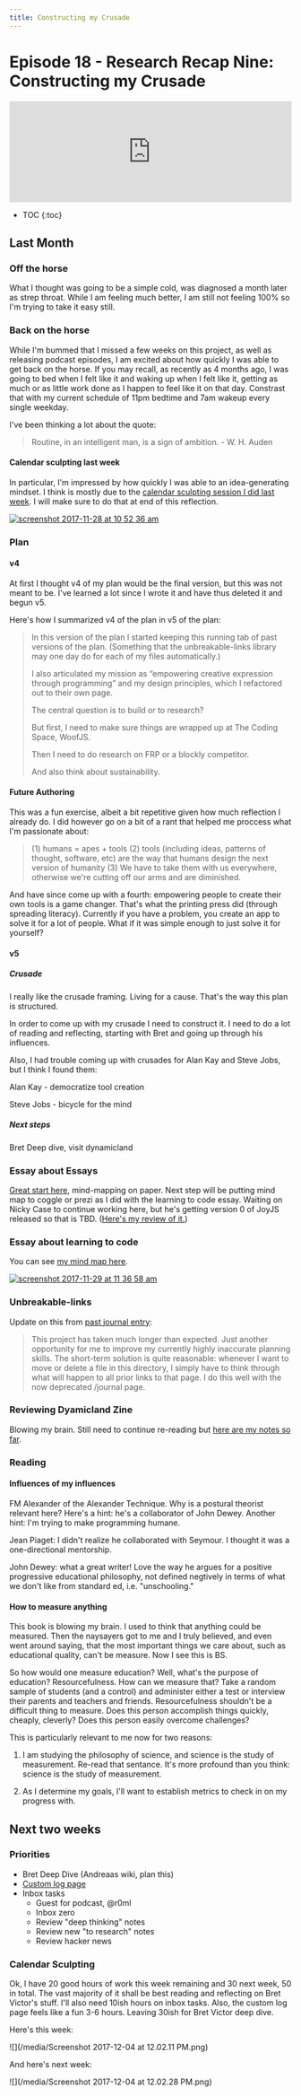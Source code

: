 ```yaml
---
title: Constructing my Crusade
---
```


<h1>Episode 18 - Research Recap Nine: Constructing my Crusade</h1>

<iframe src="https://omny.fm/shows/future-of-coding/research-recap-nine-constructing-my-crusade/embed" width="100%" height="180" frameborder="0"></iframe>

* TOC
{:toc}

## Last Month

### Off the horse

What I thought was going to be a simple cold, was diagnosed a month later as strep throat. While I am feeling much better, I am still not feeling 100% so I'm trying to take it easy still.

### Back on the horse

While I'm bummed that I missed a few weeks on this project, as well as releasing podcast episodes, I am excited about how quickly I was able to get back on the horse. If you may recall, as recently as 4 months ago, I was going to bed when I felt like it and waking up when I felt like it, getting as much or as little work done as I happen to feel like it on that day. Constrast that with my current schedule of 11pm bedtime and 7am wakeup every single weekday.

I've been thinking a lot about the quote:

> Routine, in an intelligent man, is a sign of ambition. - W. H. Auden

####  Calendar sculpting last week

In particular, I'm impressed by how quickly I was able to an idea-generating mindset. I think is mostly due to the [calendar sculpting session I did last week](https://github.com/futureofcoding/futureofcoding.org/commit/fcb70a6ebb26033a3dcb308929ca277145f286b8). I will make sure to do that at end of this reflection.

[![screenshot 2017-11-28 at 10 52 36 am](https://user-images.githubusercontent.com/2288939/33329341-51f477f0-d42a-11e7-9091-4d6d3a72a3ff.png)](https://user-images.githubusercontent.com/2288939/33329341-51f477f0-d42a-11e7-9091-4d6d3a72a3ff.png)

### Plan

#### v4

At first I thought v4 of my plan would be the final version, but this was not meant to be. I've learned a lot since I wrote it and have thus deleted it and begun v5.

Here's how I summarized v4 of the plan in v5 of the plan:

> In this version of the plan I started keeping this running tab of past versions of the plan. (Something that the unbreakable-links library may one day do for each of my files automatically.)
>
> I also articulated my mission as “empowering creative expression through programming” and my design principles, which I refactored out to their own page.
>
> The central question is to build or to research?
>
> But first, I need to make sure things are wrapped up at The Coding Space, WoofJS.
>
> Then I need to do research on FRP or a blockly competitor.
>
> And also think about sustainability.

#### Future Authoring

This was a fun exercise, albeit a bit repetitive given how much reflection I already do. I did however go on a bit of a rant that helped me proccess what I'm passionate about:

> (1) humans = apes + tools (2) tools (including ideas, patterns of thought, software, etc) are the way that humans design the next version of humanity (3) We have to take them with us everywhere, otherwise we're cutting off our arms and are diminished.

And have since come up with a fourth: empowering people to create their own tools is a game changer. That's what the printing press did (through spreading literacy). Currently if you have a problem, you create an app to solve it for a lot of people. What if it was simple enough to just solve it for yourself?

#### v5

##### Crusade

I really like the crusade framing. Living for a cause. That's the way this plan is structured.

In order to come up with my crusade I need to construct it. I need to do a lot of reading and reflecting, starting with Bret and going up through his influences.

Also, I had trouble coming up with crusades for Alan Kay and Steve Jobs, but I think I found them:

Alan Kay - democratize tool creation

Steve Jobs - bicycle for the mind

##### Next steps

Bret Deep dive, visit dynamicland

### Essay about Essays

[Great start here](https://github.com/futureofcoding/futureofcoding.org/issues/63#issue-277535475), mind-mapping on paper. Next step will be putting mind map to coggle or prezi as I did with the learning to code essay. Waiting on Nicky Case to continue working here, but he's getting version 0 of JoyJS released so that is TBD. ([Here's my review of it.](http://futureofcoding.org/joy-js-review))

### Essay about learning to code

You can see [my mind map here](https://coggle.it/diagram/Wh6pe8X_9wABwTVA).

[![screenshot 2017-11-29 at 11 36 58 am](https://user-images.githubusercontent.com/2288939/33386902-082b31ba-d4fa-11e7-8aec-730f05df0e0f.png)](https://user-images.githubusercontent.com/2288939/33386902-082b31ba-d4fa-11e7-8aec-730f05df0e0f.png)

### Unbreakable-links

Update on this from [past journal entry](https://github.com/futureofcoding/futureofcoding.org/commit/fcb70a6ebb26033a3dcb308929ca277145f286b8):

> This project has taken much longer than expected. Just another opportunity for me to improve my currently highly inaccurate planning skills. The short-term solution is quite reasonable: whenever I want to move or delete a file in this directory, I simply have to think through what will happen to all prior links to that page. I do this well with the now deprecated /journal page.

### Reviewing Dyamicland Zine

Blowing my brain. Still need to continue re-reading but [here are my notes so far](http://futureofcoding.org/notes/dynamicland-zine.md).

### Reading

#### Influences of my influences

FM Alexander of the Alexander Technique. Why is a postural theorist relevant here? Here's a hint: he's a collaborator of John Dewey. Another hint: I'm trying to make programming humane.

Jean Piaget: I didn't realize he collaborated with Seymour. I thought it was a one-directional mentorship.

John Dewey: what a great writer! Love the way he argues for a positive progressive educational philosophy, not defined negtively in terms of what we don't like from standard ed, i.e. "unschooling."

#### How to measure anything

This book is blowing my brain. I used to think that anything could be measured. Then the naysayers got to me and I truly believed, and even went around saying, that the most important things we care about, such as educational quality, can't be measure. Now I see this is BS.

So how would one measure education? Well, what's the purpose of education? Resourcefulness. How can we measure that? Take a random sample of students (and a control) and administer either a test or interview their parents and teachers and friends. Resourcefulness shouldn't be a difficult thing to measure. Does this person accomplish things quickly, cheaply, cleverly? Does this person easily overcome challenges?

This is particularly relevant to me now for two reasons:

1.  I am studying the philosophy of science, and science is the study of measurement. Re-read that sentance. It's more profound than you think: science is the study of measurement.

2.  As I determine my goals, I'll want to establish metrics to check in on my progress with.


## Next two weeks

### Priorities

*   Bret Deep Dive (Andreaas wiki, plan this)
*   [Custom log page](https://github.com/futureofcoding/futureofcoding.org/issues/65)
*   Inbox tasks
    *   Guest for podcast, @r0ml
    *   Inbox zero
    *   Review "deep thinking" notes
    *   Review new "to research" notes
    *   Review hacker news

### Calendar Sculpting

Ok, I have 20 good hours of work this week remaining and 30 next week, 50 in total. The vast majority of it shall be best reading and reflecting on Bret Victor's stuff. I'll also need 10ish hours on inbox tasks. Also, the custom log page feels like a fun 3-6 hours. Leaving 30ish for Bret Victor deep dive.

Here's this week:

![](/media/Screenshot 2017-12-04 at 12.02.11 PM.png)

And here's next week:

![](/media/Screenshot 2017-12-04 at 12.02.28 PM.png)